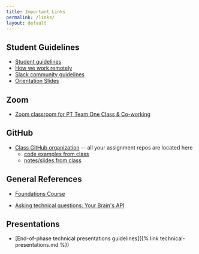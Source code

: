 ```yaml
---
title: Important Links
permalink: /links/
layout: default
---
```


## Student Guidelines

- [Student guidelines](https://github.com/momentumlearn/student-resources/blob/main/articles/student-guidelines.md)
- [How we work remotely](https://github.com/momentumlearn/student-resources/blob/master/articles/working-remotely.md)
- [Slack community guidelines](https://docs.google.com/document/d/1updvgMnO2xAAfP46oW__d3-nhv4hPodW7WvxKWX87JA/edit)
- [Orientation Slides]()

## Zoom

- [Zoom classroom for PT Team One Class & Co-working](https://us02web.zoom.us/j/86807252959?pwd=cDNPSVBac1E3c05PVzRZa3RYNGtPQT09)


## GitHub

- [Class GitHub organization](https://github.com/momentum-pt-team-1/) -- all your assignment repos are located here
  - [code examples from class](https://github.com/momentum-pt-team-1/examples)
  - [notes/slides from class](https://github.com/momentum-pt-team-1/notes)

## General References

- [Foundations Course](https://foundations.momentumlearn.com/)
<!-- - [Course outline & info]({% link course-outline.md %}) -->
- [Asking technical questions: Your Brain's API](https://www.youtube.com/watch?v=hY14Er6JX2s)

## Presentations

- [End-of-phase technical presentations guidelines]({% link technical-presentations.md %})
